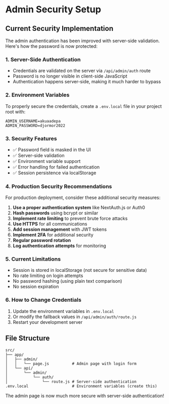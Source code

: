 # Admin Security Setup

## Current Security Implementation

The admin authentication has been improved with server-side validation. Here's how the password is now protected:

### 1. Server-Side Authentication
- Credentials are validated on the server via `/api/admin/auth` route
- Password is no longer visible in client-side JavaScript
- Authentication happens server-side, making it much harder to bypass

### 2. Environment Variables
To properly secure the credentials, create a `.env.local` file in your project root with:

```
ADMIN_USERNAME=akuaadepa
ADMIN_PASSWORD=djormor2022
```

### 3. Security Features
- ✅ Password field is masked in the UI
- ✅ Server-side validation
- ✅ Environment variable support
- ✅ Error handling for failed authentication
- ✅ Session persistence via localStorage

### 4. Production Security Recommendations

For production deployment, consider these additional security measures:

1. **Use a proper authentication system** like NextAuth.js or Auth0
2. **Hash passwords** using bcrypt or similar
3. **Implement rate limiting** to prevent brute force attacks
4. **Use HTTPS** for all communications
5. **Add session management** with JWT tokens
6. **Implement 2FA** for additional security
7. **Regular password rotation**
8. **Log authentication attempts** for monitoring

### 5. Current Limitations

- Session is stored in localStorage (not secure for sensitive data)
- No rate limiting on login attempts
- No password hashing (using plain text comparison)
- No session expiration

### 6. How to Change Credentials

1. Update the environment variables in `.env.local`
2. Or modify the fallback values in `/api/admin/auth/route.js`
3. Restart your development server

## File Structure

```
src/
├── app/
│   ├── admin/
│   │   └── page.js          # Admin page with login form
│   └── api/
│       └── admin/
│           └── auth/
│               └── route.js # Server-side authentication
.env.local                   # Environment variables (create this)
```

The admin page is now much more secure with server-side authentication! 